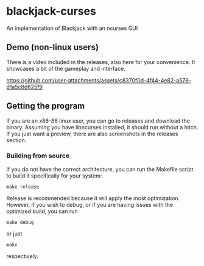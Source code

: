 # blackjack-curses
An implementation of Blackjack with an ncurses GUI

## Demo (non-linux users)
There is a video included in the releases, also here for your convenience. It showcases a bit of the gameplay and interface.


https://github.com/user-attachments/assets/c8370f0d-4f44-4e82-a578-d1a5c8d625f9



## Getting the program
If you are an x86-86 linux user, you can go to releases and download the binary. Assuming you have libncurses installed, it should run without a hitch. If you just want a preview, there are also screenshots in the releases section.

### Building from source
If you do not have the correct architecture, you can run the Makefile script to build it specifically for your system:
```
make release
```

Release is recommended because it will apply the most optimization. However, if you wish to debug, or if you are having issues with the optimized build, you can run
```
make debug
```
or just
```
make
```
respectively.
